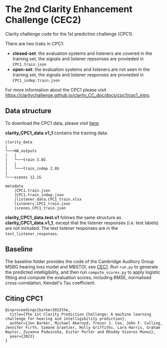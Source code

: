 # The 2nd Clarity Enhancement Challenge (CEC2)
Clarity challenge code for the 1st prediction challenge (CPC1).

There are two traks in CPC1:
- **closed-set**: the evaluation systems and listeners are covered in the training set, the signals and listener repsonses are provieded in `CPC1.train.json`
- **open-set**: the evaluation systems and listeners are not seen in the training set, the signals and listener responses are provieded in `CPC1_indep.train.json`

For more information about the CPC1 please visit https://claritychallenge.github.io/clarity_CC_doc/docs/cpc1/cpc1_intro.


## Data structure
To download the CPC1 data, please visit [here](https://mab.to/R6H84YNf74p5U).

**clarity_CPC1_data.v1_1** contains the training data:
```text
clarity_data
|
└───HA_outputs
|   |
|   └───train 3.8G
|   |
|   └───train_indep 2.8G
|
└───scenes 12.1G

metadata
    |CPC1.train.json
    |CPC1.train_indep.json
    |listener_data.CPC1_train.xlsx
    listeners.CPC1_train.json
    |scenes.CPC1_train.json
```

**clarity_CPC1_data.test.v1** follows the same structure as **clarity_CPC1_data.v1_1**, except that the listener responses (i.e. test labels) are not included. The test listener responses are in the `test_listener_responses`.



## Baseline
The baseline folder provides the code of the Cambridge Auditory Group MSBG hearing loss model and MBSTOI, see [CEC1](../cec1/baseline). Run `run.py` to generate the predicted intelligibility, and then run `compute_scores.py` to apply logistic fitting and compute the evaluation scores, including RMSE, normalised cross-correlation, Kendall's Tau coefficient.

## Citing CPC1
```text
@inproceedings{barker2022the,
  title={The 1st Clarity Prediction Challenge: A machine learning challenge for hearing aid intelligibility prediction},
  author={Jon Barker, Michael Akeroyd, Trevor J. Cox, John F. Culling, Jennifer Firth, Simone Graetzer, Holly Griffiths, Lara Harris, Graham Naylor, Zuzanna Podwinska, Eszter Porter and Rhoddy Viveros Munoz},
  year={2022}
}

```
